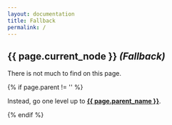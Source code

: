 ```yaml
---
layout: documentation
title: Fallback
permalink: /
---
```


<div class="fallback">
  <h2>{{ page.current_node }} <em>(Fallback)</em></h2>
  <p>There is not much to find on this page.</p>
  {% if page.parent != '' %}
  <p>Instead, go one level up to <strong><a href="{{ page.parent }}">{{ page.parent_name }}</a></strong>.</p>
{% endif %}
</div>
